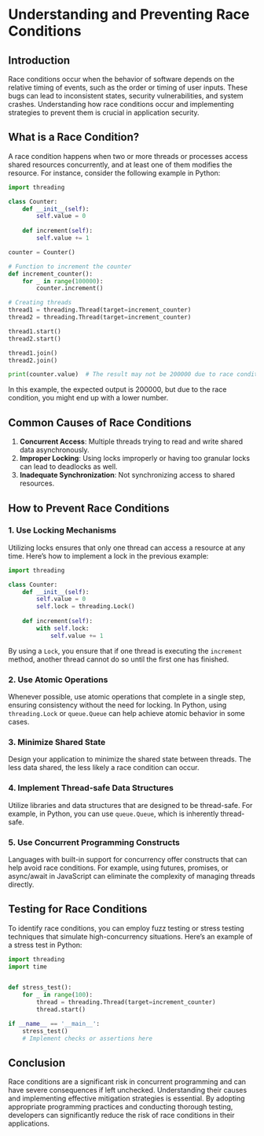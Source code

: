 # Understanding and Preventing Race Conditions

## Introduction
Race conditions occur when the behavior of software depends on the relative timing of events, such as the order or timing of user inputs. These bugs can lead to inconsistent states, security vulnerabilities, and system crashes. Understanding how race conditions occur and implementing strategies to prevent them is crucial in application security.

## What is a Race Condition?
A race condition happens when two or more threads or processes access shared resources concurrently, and at least one of them modifies the resource. For instance, consider the following example in Python:

```python
import threading

class Counter:
    def __init__(self):
        self.value = 0
    
    def increment(self):
        self.value += 1

counter = Counter()

# Function to increment the counter
def increment_counter():
    for _ in range(100000):
        counter.increment()

# Creating threads
thread1 = threading.Thread(target=increment_counter)
thread2 = threading.Thread(target=increment_counter)

thread1.start()
thread2.start()

thread1.join()
thread2.join()

print(counter.value)  # The result may not be 200000 due to race conditions
```  
In this example, the expected output is 200000, but due to the race condition, you might end up with a lower number.

## Common Causes of Race Conditions
1. **Concurrent Access**: Multiple threads trying to read and write shared data asynchronously.
2. **Improper Locking**: Using locks improperly or having too granular locks can lead to deadlocks as well.
3. **Inadequate Synchronization**: Not synchronizing access to shared resources.

## How to Prevent Race Conditions
### 1. Use Locking Mechanisms
Utilizing locks ensures that only one thread can access a resource at any time. Here’s how to implement a lock in the previous example:

```python
import threading

class Counter:
    def __init__(self):
        self.value = 0
        self.lock = threading.Lock()
    
    def increment(self):
        with self.lock:
            self.value += 1
```
By using a `Lock`, you ensure that if one thread is executing the `increment` method, another thread cannot do so until the first one has finished.

### 2. Use Atomic Operations
Whenever possible, use atomic operations that complete in a single step, ensuring consistency without the need for locking. In Python, using `threading.Lock` or `queue.Queue` can help achieve atomic behavior in some cases.

### 3. Minimize Shared State
Design your application to minimize the shared state between threads. The less data shared, the less likely a race condition can occur.

### 4. Implement Thread-safe Data Structures
Utilize libraries and data structures that are designed to be thread-safe. For example, in Python, you can use `queue.Queue`, which is inherently thread-safe.

### 5. Use Concurrent Programming Constructs
Languages with built-in support for concurrency offer constructs that can help avoid race conditions. For example, using futures, promises, or async/await in JavaScript can eliminate the complexity of managing threads directly.

## Testing for Race Conditions
To identify race conditions, you can employ fuzz testing or stress testing techniques that simulate high-concurrency situations. Here’s an example of a stress test in Python:

```python
import threading
import time


def stress_test():
    for _ in range(100):
        thread = threading.Thread(target=increment_counter)
        thread.start()

if __name__ == '__main__':
    stress_test()
    # Implement checks or assertions here
```

## Conclusion
Race conditions are a significant risk in concurrent programming and can have severe consequences if left unchecked. Understanding their causes and implementing effective mitigation strategies is essential. By adopting appropriate programming practices and conducting thorough testing, developers can significantly reduce the risk of race conditions in their applications.
